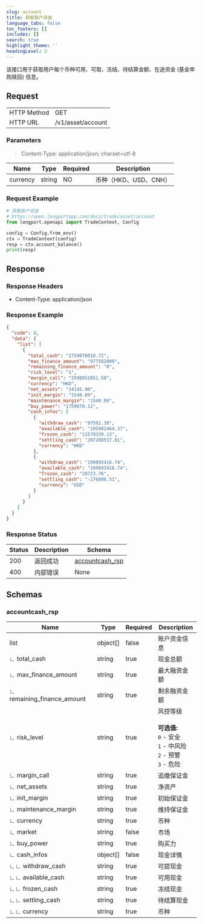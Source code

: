 ```yaml
---
slug: account
title: 获取账户资金
language_tabs: false
toc_footers: []
includes: []
search: true
highlight_theme: ''
headingLevel: 2
---
```


该接口用于获取用户每个币种可用、可取、冻结、待结算金额、在途资金 (基金申购赎回) 信息。

<SDKLinks module="trade" klass="TradeContext" method="account_balance" />

##

## Request

<table className="http-basic">
<tbody>
<tr><td className="http-basic-key">HTTP Method</td><td>GET</td></tr>
<tr><td className="http-basic-key">HTTP URL</td><td>/v1/asset/account </td></tr>
</tbody>
</table>

### Parameters

> Content-Type: application/json; charset=utf-8

| Name     | Type   | Required | Description           |
| -------- | ------ | -------- | --------------------- |
| currency | string | NO       | 币种（HKD、USD、CNH） |

### Request Example

```python
# 获取账户资金
# https://open.longportapp.com/docs/trade/asset/account
from longport.openapi import TradeContext, Config

config = Config.from_env()
ctx = TradeContext(config)
resp = ctx.account_balance()
print(resp)
```

## Response

### Response Headers

- Content-Type: application/json

### Response Example

```json
{
  "code": 0,
  "data": {
    "list": [
      {
        "total_cash": "1759070010.72",
        "max_finance_amount": "977582000",
        "remaining_finance_amount": "0",
        "risk_level": "1",
        "margin_call": "2598051051.50",
        "currency": "HKD",
        "net_assets": "24145.90",
        "init_margin": "1540.09",
        "maintenance_margin": "1540.09",
        "buy_power": "1759070.12",
        "cash_infos": [
          {
            "withdraw_cash": "97592.30",
            "available_cash": "195902464.37",
            "frozen_cash": "11579339.13",
            "settling_cash": "207288537.81",
            "currency": "HKD"
          },
          {
            "withdraw_cash": "199893416.74",
            "available_cash": "199893416.74",
            "frozen_cash": "28723.76",
            "settling_cash": "-276806.51",
            "currency": "USD"
          }
        ]
      }
    ]
  }
}
```

### Response Status

| Status | Description | Schema                                    |
| ------ | ----------- | ----------------------------------------- |
| 200    | 返回成功    | [accountcash_rsp](#schemaaccountcash_rsp) |
| 400    | 内部错误    | None                                      |

<aside className="success">
</aside>

## Schemas

### accountcash_rsp

<a id="schemaaccountcash_rsp"></a>
<a id="schemaaccountcash_rsp"></a>

| Name                       | Type     | Required | Description                                                                                            |
| -------------------------- | -------- | -------- | ------------------------------------------------------------------------------------------------------ |
| list                       | object[] | false    | 账户资金信息                                                                                           |
| ∟ total_cash               | string   | true     | 现金总额                                                                                               |
| ∟ max_finance_amount       | string   | true     | 最大融资金额                                                                                           |
| ∟ remaining_finance_amount | string   | true     | 剩余融资金额                                                                                           |
| ∟ risk_level               | string   | true     | 风控等级 <br/> <br/> <b>可选值:</b><br/> `0` - 安全 <br/> `1` - 中风险<br/> `2` - 预警<br/> `3` - 危险 |
| ∟ margin_call              | string   | true     | 追缴保证金                                                                                             |
| ∟ net_assets               | string   | true     | 净资产                                                                                                 |
| ∟ init_margin              | string   | true     | 初始保证金                                                                                             |
| ∟ maintenance_margin       | string   | true     | 维持保证金                                                                                             |
| ∟ currency                 | string   | true     | 币种                                                                                                   |
| ∟ market                   | string   | false    | 市场                                                                                                   |
| ∟ buy_power                | string   | true     | 购买力                                                                                                 |
| ∟ cash_infos               | object[] | false    | 现金详情                                                                                               |
| ∟∟ withdraw_cash           | string   | true     | 可提现金                                                                                               |
| ∟∟ available_cash          | string   | true     | 可用现金                                                                                               |
| ∟∟ frozen_cash             | string   | true     | 冻结现金                                                                                               |
| ∟∟ settling_cash           | string   | true     | 待结算现金                                                                                             |
| ∟∟ currency                | string   | true     | 币种                                                                                                   |

